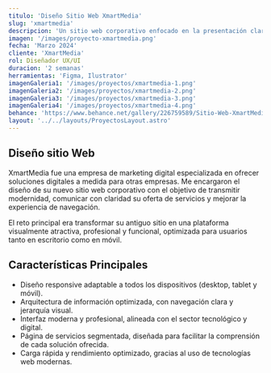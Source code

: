 ```yaml
---
titulo: 'Diseño Sitio Web XmartMedia'
slug: 'xmartmedia'
descripcion: 'Un sitio web corporativo enfocado en la presentación clara de servicios digitales, con diseño responsive, estructura optimizada para SEO y experiencia de usuario orientada a la conversión.'
imagen: '/images/proyecto-xmartmedia.png'
fecha: 'Marzo 2024'
cliente: 'XmartMedia'
rol: Diseñador UX/UI
duracion: '2 semanas'
herramientas: 'Figma, Ilustrator'
imagenGaleria1: '/images/proyectos/xmartmedia-1.png'
imagenGaleria2: '/images/proyectos/xmartmedia-2.png'
imagenGaleria3: '/images/proyectos/xmartmedia-3.png'
imagenGaleria4: '/images/proyectos/xmartmedia-4.png'
behance: 'https://www.behance.net/gallery/226759589/Sitio-Web-XmartMedia-(Miami-USA-2024)'
layout: '../../layouts/ProyectosLayout.astro'
---
```


<h2 class="text-[var(--rojo-principal)] text-2xl lg:text-4xl font-semibold mb-8">
				Diseño sitio Web
			</h2>
			<p class="text-white text-lg">
				XmartMedia fue una empresa de marketing digital especializada en ofrecer
				soluciones digitales a medida para otras empresas. Me encargaron el
				diseño de su nuevo sitio web corporativo con el objetivo de transmitir
				modernidad, comunicar con claridad su oferta de servicios y mejorar la
				experiencia de navegación.
			</p>
			<p class="text-white text-lg mt-4">
				El reto principal era transformar su antiguo sitio en una plataforma
				visualmente atractiva, profesional y funcional, optimizada para usuarios
				tanto en escritorio como en móvil.
			</p>
			<h2
				class="text-[var(--rojo-principal)] text-2xl lg:text-4xl font-semibold mt-16 mb-8"
			>
				Características Principales
			</h2>
			<ul  class="text-white text-lg list-disc pl-5 space-y-4">
				<li>
					Diseño responsive adaptable a todos los dispositivos (desktop,
					tablet y móvil).
				</li>
				<li>
					Arquitectura de información optimizada, con navegación clara y
					jerarquía visual.
				</li>
				<li>
					Interfaz moderna y profesional, alineada con el sector tecnológico y
					digital.
				</li>
				<li>
					Página de servicios segmentada, diseñada para facilitar la
					comprensión de cada solución ofrecida.
				</li>
				<li>
					Carga rápida y rendimiento optimizado, gracias al uso de tecnologías
					web modernas.
				</li>
			</ul>